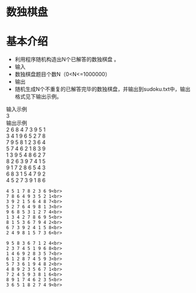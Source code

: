 数独棋盘
=========

基本介绍
=========
* 利用程序随机构造出N个已解答的数独棋盘 。
* 输入
* 数独棋盘题目个数N（0<N<=1000000）
* 输出
* 随机生成N个不重复的已解答完毕的数独棋盘，并输出到sudoku.txt中，输出格式见下输出示例。

输入示例<br>
3<br>
输出示例<br>
    2 6 8 4 7 3 9 5 1<br>
    3 4 1 9 6 5 2 7 8<br>
    7 9 5 8 1 2 3 6 4<br>
    5 7 4 6 2 1 8 3 9<br>
    1 3 9 5 4 8 6 2 7<br>
    8 2 6 3 9 7 4 1 5<br>
    9 1 7 2 8 6 5 4 3<br>
    6 8 3 1 5 4 7 9 2<br>
    4 5 2 7 3 9 1 8 6<br>

    4 5 1 7 8 2 3 6 9<br>
    7 8 6 4 9 3 5 2 1<br>
    3 9 2 1 5 6 4 8 7<br>
    5 2 7 6 4 9 8 1 3<br>
    9 6 8 5 3 1 2 7 4<br>
    1 3 4 2 7 8 6 9 5<br>
    8 1 5 3 6 7 9 4 2<br>
    6 7 3 9 2 4 1 5 8<br>
    2 4 9 8 1 5 7 3 6<br>

    9 5 8 3 6 7 1 2 4<br>
    2 3 7 4 5 1 9 6 8<br>
    1 4 6 9 2 8 3 5 7<br>
    6 1 2 8 7 4 5 9 3<br>
    5 7 3 6 1 9 4 8 2<br>
    4 8 9 2 3 5 6 7 1<br>
    7 2 4 5 9 3 8 1 6<br>
    8 9 1 7 4 6 2 3 5<br>
    3 6 5 1 8 2 7 4 9<br>
